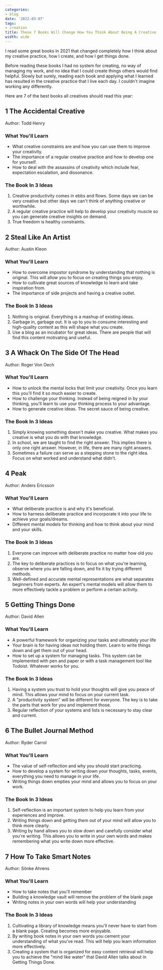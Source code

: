 ```yaml
---
categories:
- blog
date: '2022-03-07'
tags:
- creation
title: These 7 Books Will Change How You Think About Being A Creative
width: wide
---
```


I read some great books in 2021 that changed completely how I think about my creative practice, how I create, and how I get things done.

Before reading these books I had no system for creating, no way of managing my work, and no idea that I could create things others would find helpful. Slowly but surely, reading each book and applying what I learned has resulted in the creative practice that I live each day. I couldn't imagine working any differently.

Here are 7 of the best books all creatives should read this year:

## 1 The Accidental Creative

Author: Todd Henry

### What You'll Learn

- What creative constraints are and how you can use them to improve your creativity.
- The importance of a regular creative practice and how to develop one for yourself.
- How to deal with the assassins of creativity which include fear, expectation escalation, and dissonance.

### The Book In 3 Ideas

1. Creative productivity comes in ebbs and flows. Some days we can be very creative but other days we can't think of anything creative or worthwhile.
2. A regular creative practice will help to develop your creativity muscle so you can generate creative insights on demand.
3. True freedom is healthy constraints.

## 2 Steal Like An Artist

Author: Austin Kleon

### What You'll Learn

- How to overcome impostor syndrome by understanding that nothing is original. This will allow you to focus on creating things you enjoy.
- How to cultivate great sources of knowledge to learn and take inspiration from.
- The importance of side projects and having a creative outlet.

### The Book In 3 Ideas

1. Nothing is original. Everything is a mashup of existing ideas.
2. Garbage in, garbage out. It is up to you to consume interesting and high-quality content as this will shape what you create.
3. Use a blog as an incubator for great ideas. There are people that will find this content motivating and useful.

## 3 A Whack On The Side Of The Head

Author: Roger Von Oech

### What You'll Learn

- How to unlock the mental locks that limit your creativity. Once you learn this you'll find it so much easier to create.
- How to challenge your thinking. Instead of being reigned in by your thinking, you'll learn to use your thinking process to your advantage.
- How to generate creative ideas. The secret sauce of being creative.

### The Book In 3 Ideas

1. Simply knowing something doesn't make you creative. What makes you creative is what you do with that knowledge.
2. In school, we are taught to find the right answer. This implies there is only one right answer. However, in life, there are many right answers.
3. Sometimes a failure can serve as a stepping stone to the right idea. Focus on what worked and understand what didn't.

## 4 Peak

Author: Anders Ericsson

### What You'll Learn

- What deliberate practice is and why it's beneficial.
- How to harness deliberate practice and incorporate it into your life to achieve your goals/dreams.
- Different mental models for thinking and how to think about your mind and your skills.

### The Book In 3 Ideas

1. Everyone can improve with deliberate practice no matter how old you are.
2. The key to deliberate practices is to focus on what you're learning, observe where you are falling down, and fix it by trying different methods.
3. Well-defined and accurate mental representations are what separates beginners from experts. An expert's mental models will allow them to more effectively tackle a problem or perform a certain activity.

## 5 Getting Things Done

Author: David Allen

### What You'll Learn

- A powerful framework for organizing your tasks and ultimately your life
- Your brain is for having ideas not holding them. Learn to write things down and get them out of your head.
- How to set up a system for managing tasks. This system can be implemented with pen and paper or with a task management tool like Todoist. Whatever works for you.

### The Book In 3 Ideas

1. Having a system you trust to hold your thoughts will give you peace of mind. This allows your mind to focus on your current task.
2. A "productivity system" will be different for everyone. The key is to take the parts that work for you and implement those.
3. Regular reflection of your systems and lists is necessary to stay clear and current. 

## 6 The Bullet Journal Method

Author: Ryder Carrol

### What You'll Learn

- The value of self-reflection and why you should start practicing.
- How to develop a system for writing down your thoughts, tasks, events, everything you need to manage in your life.
- Writing things down empties your mind and allows you to focus on your work.

### The Book In 3 Ideas

1. Self-reflection is an important system to help you learn from your experiences and improve.
2. Writing things down and getting them out of your mind will allow you to think more clearly.
3. Writing by hand allows you to slow down and carefully consider what you're writing. This allows you to write in your own words and makes remembering what you write down more effective.


## 7 How To Take Smart Notes

Author: Sönke Ahrens

### What You'll Learn

- How to take notes that you'll remember
- Building a knowledge vault will remove the problem of the blank page
- Writing notes in your own words will help your understanding

### The Book In 3 Ideas

1. Cultivating a library of knowledge means you'll never have to start from a blank page. Creating becomes more enjoyable.
2. By writing book notes in your own words you cement your understanding of what you've read. This will help you learn information more effectively.
3. Creating a system that is organized for easy content retrieval will help you to achieve the "mind like water" that David Allen talks about in Getting Things Done.